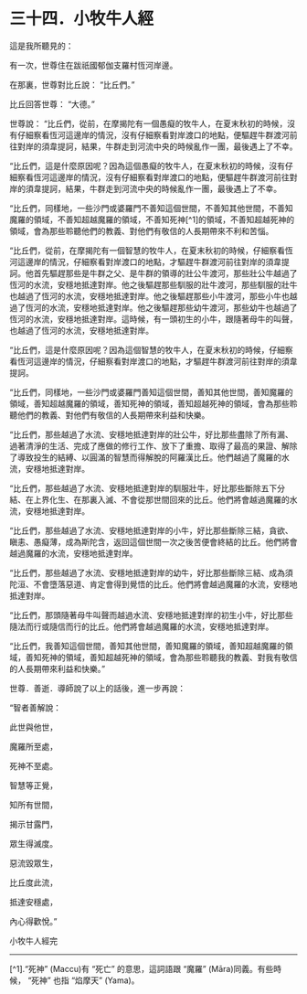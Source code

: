 # 三十四．小牧牛人經

這是我所聽見的：

有一次，世尊住在跋祇國郁伽支羅村恆河岸邊。

在那裏，世尊對比丘說： “比丘們。”

比丘回答世尊： “大德。”

世尊說： “比丘們，從前，在摩揭陀有一個愚癡的牧牛人，在夏末秋初的時候，沒有仔細察看恆河這邊岸的情況，沒有仔細察看對岸渡口的地點，便驅趕牛群渡河前往對岸的須韋提訶，結果，牛群走到河流中央的時候亂作一團，最後遇上了不幸。

“比丘們，這是什麼原因呢？因為這個愚癡的牧牛人，在夏末秋初的時候，沒有仔細察看恆河這邊岸的情況，沒有仔細察看對岸渡口的地點，便驅趕牛群渡河前往對岸的須韋提訶，結果，牛群走到河流中央的時候亂作一團，最後遇上了不幸。

“比丘們，同樣地，一些沙門或婆羅門不善知這個世間，不善知其他世間，不善知魔羅的領域，不善知超越魔羅的領域，不善知死神[^1]的領域，不善知超越死神的領域，會為那些聆聽他們的教義、對他們有敬信的人長期帶來不利和苦惱。

“比丘們，從前，在摩揭陀有一個智慧的牧牛人，在夏末秋初的時候，仔細察看恆河這邊岸的情況，仔細察看對岸渡口的地點，才驅趕牛群渡河前往對岸的須韋提訶。他首先驅趕那些是牛群之父、是牛群的領導的壯公牛渡河，那些壯公牛越過了恆河的水流，安穩地抵達對岸。他之後驅趕那些馴服的壯牛渡河，那些馴服的壯牛也越過了恆河的水流，安穩地抵達對岸。他之後驅趕那些小牛渡河，那些小牛也越過了恆河的水流，安穩地抵達對岸。他之後驅趕那些幼牛渡河，那些幼牛也越過了恆河的水流，安穩地抵達對岸。這時候，有一頭初生的小牛，跟隨著母牛的叫聲，也越過了恆河的水流，安穩地抵達對岸。

“比丘們，這是什麼原因呢？因為這個智慧的牧牛人，在夏末秋初的時候，仔細察看恆河這邊岸的情況，仔細察看對岸渡口的地點，才驅趕牛群渡河前往對岸的須韋提訶。

“比丘們，同樣地，一些沙門或婆羅門善知這個世間，善知其他世間，善知魔羅的領域，善知超越魔羅的領域，善知死神的領域，善知超越死神的領域，會為那些聆聽他們的教義、對他們有敬信的人長期帶來利益和快樂。

“比丘們，那些越過了水流、安穩地抵達對岸的壯公牛，好比那些盡除了所有漏、過著清淨的生活、完成了應做的修行工作、放下了重擔、取得了最高的果證、解除了導致投生的結縛、以圓滿的智慧而得解脫的阿羅漢比丘。他們越過了魔羅的水流，安穩地抵達對岸。

“比丘們，那些越過了水流、安穩地抵達對岸的馴服壯牛，好比那些斷除五下分結、在上界化生、在那裏入滅、不會從那世間回來的比丘。他們將會越過魔羅的水流，安穩地抵達對岸。

“比丘們，那些越過了水流、安穩地抵達對岸的小牛，好比那些斷除三結，貪欲、瞋恚、愚癡薄，成為斯陀含，返回這個世間一次之後苦便會終結的比丘。他們將會越過魔羅的水流，安穩地抵達對岸。

“比丘們，那些越過了水流、安穩地抵達對岸的幼牛，好比那些斷除三結、成為須陀洹、不會墮落惡道、肯定會得到覺悟的比丘。他們將會越過魔羅的水流，安穩地抵達對岸。

“比丘們，那頭隨著母牛叫聲而越過水流、安穩地抵達對岸的初生小牛，好比那些隨法而行或隨信而行的比丘。他們將會越過魔羅的水流，安穩地抵達對岸。

“比丘們，我善知這個世間，善知其他世間，善知魔羅的領域，善知超越魔羅的領域，善知死神的領域，善知超越死神的領域，會為那些聆聽我的教義、對我有敬信的人長期帶來利益和快樂。”

世尊．善逝．導師說了以上的話後，進一步再說：

“智者善解說：

此世與他世，

魔羅所至處，

死神不至處。

智慧等正覺，

知所有世間，

揭示甘露門，

眾生得滅度。

惡流毀眾生，

比丘度此流，

抵達安穩處，

內心得歡悅。”

小牧牛人經完

---

[^1].“死神” (Maccu)有 “死亡” 的意思，這詞語跟 “魔羅” (M&#257;ra)同義。有些時候， “死神” 也指 “焰摩天” (Yama)。
